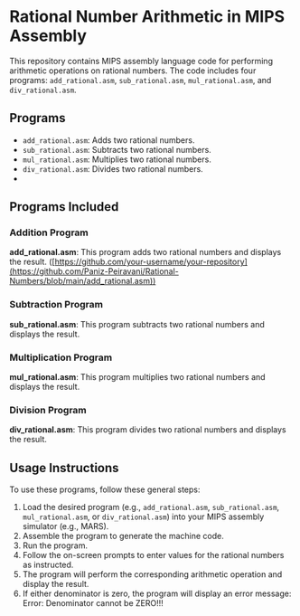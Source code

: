 # Rational Number Arithmetic in MIPS Assembly

This repository contains MIPS assembly language code for performing arithmetic operations on rational numbers. The code includes four programs: `add_rational.asm`, `sub_rational.asm`, `mul_rational.asm`, and `div_rational.asm`.

## Programs

- `add_rational.asm`: Adds two rational numbers.
- `sub_rational.asm`: Subtracts two rational numbers.
- `mul_rational.asm`: Multiplies two rational numbers.
- `div_rational.asm`: Divides two rational numbers.
- 
## Programs Included

### Addition Program

**add_rational.asm**: This program adds two rational numbers and displays the result.
([https://github.com/your-username/your-repository](https://github.com/Paniz-Peiravani/Rational-Numbers/blob/main/add_rational.asm))

### Subtraction Program

**sub_rational.asm**: This program subtracts two rational numbers and displays the result.

### Multiplication Program

**mul_rational.asm**: This program multiplies two rational numbers and displays the result.

### Division Program

**div_rational.asm**: This program divides two rational numbers and displays the result.

## Usage Instructions

To use these programs, follow these general steps:

1. Load the desired program (e.g., `add_rational.asm`, `sub_rational.asm`, `mul_rational.asm`, or `div_rational.asm`) into your MIPS assembly simulator (e.g., MARS).
2. Assemble the program to generate the machine code.
3. Run the program.
4. Follow the on-screen prompts to enter values for the rational numbers as instructed.
5. The program will perform the corresponding arithmetic operation and display the result.
6. If either denominator is zero, the program will display an error message: Error: Denominator cannot be ZERO!!!

